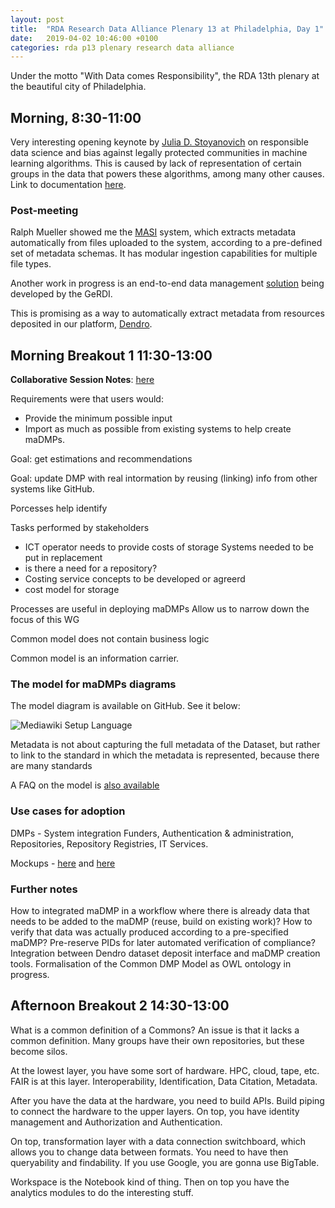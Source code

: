 ```yaml
---
layout: post
title:  "RDA Research Data Alliance Plenary 13 at Philadelphia, Day 1"
date:   2019-04-02 10:46:00 +0100
categories: rda p13 plenary research data alliance
---
```


Under the motto "With Data comes Responsibility", the RDA 13th plenary at the beautiful city of Philadelphia.

## Morning, 8:30-11:00

Very interesting opening keynote by [Julia D. Stoyanovich](https://engineering.nyu.edu/faculty/julia-stoyanovich) on responsible data science and bias against legally protected communities in machine learning algorithms. This is caused by lack of representation of certain groups in the data that powers these algorithms, among many other causes. Link to documentation [here](https://dataresponsibly.github.io/).


### Post-meeting

Ralph Mueller showed me the [MASI](https://masi.zih.tu-dresden.de/home) system, which extracts metadata automatically from files uploaded to the system, according to a pre-defined set of metadata schemas. It has modular ingestion capabilities for multiple file types.

Another work in progress is an end-to-end data management [solution](https://www.staging.gerdi.org/?#/results?q=fish) being developed by the GeRDI.

This is promising as a way to automatically extract metadata from resources deposited in our platform, [Dendro](https://github.com/feup-infolab/dendro).

## Morning Breakout 1 11:30-13:00

**Collaborative Session Notes**: [here](https://docs.google.com/document/d/1-bySPMy3KNb5Ok6Pit129x7_ewTkwbmW5ARly9IdgfI/edit#heading=h.k62j0lm630l)

Requirements were that users would:

- Provide the minimum possible input
- Import as much as possible from existing systems to help create maDMPs.

Goal: get estimations and recommendations

Goal: update DMP with real intormation by reusing (linking) info from other systems like GitHub.

Porcesses help identify

Tasks performed by stakeholders
- ICT operator needs to provide costs of storage
Systems needed to be put in replacement
- is there a need for a repository?
- Costing service
concepts to be developed or agreerd
- cost model for storage

Processes are useful in deploying maDMPs
Allow us to narrow down the focus of this WG

Common model does not contain business logic

Common model is an information carrier.

### The model for maDMPs diagrams

The model diagram is available on GitHub. See it below:

![Mediawiki Setup Language](https://raw.githubusercontent.com/RDA-DMP-Common/RDA-DMP-Common-Standard/master/docs/diagrams/RDA-DMP-Common-Model-Diagram-190325.png)

Metadata is not about capturing the full metadata of the Dataset, but rather to link to the standard in which the metadata is represented, because there are many standards

A FAQ on the model is [also available](https://github.com/RDA-DMP-Common/RDA-DMP-Common-Standard/tree/master/docs)

### Use cases for adoption

DMPs - System integration Funders, Authentication & administration, Repositories, Repository Registries, IT Services.

Mockups - [here](https://oblassers.github.io/dmap-mockups/#mockups) and [here](https://balsamiq.cloud/syaiodq/pmy3rqs/r58BE)


### Further notes

How to integrated maDMP in a workflow where there is already data that needs to be added to the maDMP (reuse, build on existing work)? How to verify that data was actually produced according to a pre-specified maDMP? Pre-reserve PIDs for later automated verification of compliance?
Integration between Dendro dataset deposit interface and maDMP creation tools.
Formalisation of the Common DMP Model as OWL ontology in progress.

## Afternoon Breakout 2 14:30-13:00

What is a common definition of a Commons? An issue is that it lacks a common definition. Many groups have their own repositories, but these become silos.

At the lowest layer, you have some sort of hardware. HPC, cloud, tape, etc. FAIR is at this layer. Interoperability, Identification, Data Citation, Metadata.

After you have the data at the hardware, you need to build APIs. Build piping to connect the hardware to the upper layers. On top, you have identity management and Authorization and Authentication.

On top, transformation layer with a data connection switchboard, which allows you to change data between formats. You need to have then queryability and findability. If you use Google, you are gonna use BigTable.

Workspace is the Notebook kind of thing. Then on top you have the analytics modules to do the interesting stuff.
